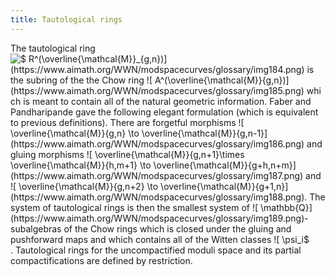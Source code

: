 ```yaml
---
title: Tautological rings
---
```


The tautological ring ![$ R^*(\overline{\mathcal{M}}_{g,n})$](https://www.aimath.org/WWN/modspacecurves/glossary/img184.png) is the subring of the the Chow ring ![$ A^*(\overline{\mathcal{M}}_{g,n})$](https://www.aimath.org/WWN/modspacecurves/glossary/img185.png) which is meant to contain all of the natural geometric information. Faber and Pandharipande gave the following elegant formulation (which is equivalent to previous definitions). There are forgetful morphisms ![$ \overline{\mathcal{M}}_{g,n} \to \overline{\mathcal{M}}_{g,n-1}$](https://www.aimath.org/WWN/modspacecurves/glossary/img186.png) and gluing morphisms ![$ \overline{\mathcal{M}}_{g,n+1}\times \overline{\mathcal{M}}_{h,m+1} \to \overline{\mathcal{M}}_{g+h,n+m}$](https://www.aimath.org/WWN/modspacecurves/glossary/img187.png) and ![$ \overline{\mathcal{M}}_{g,n+2} \to \overline{\mathcal{M}}_{g+1,n}$](https://www.aimath.org/WWN/modspacecurves/glossary/img188.png). The system of tautological rings is then the smallest system of ![$ \mathbb{Q}$](https://www.aimath.org/WWN/modspacecurves/glossary/img189.png)-subalgebras of the Chow rings which is closed under the gluing and pushforward maps and which contains all of the Witten classes ![$ \psi_i$](https://www.aimath.org/WWN/modspacecurves/glossary/img75.png). Tautological rings for the uncompactified moduli space and its partial compactifications are defined by restriction.
